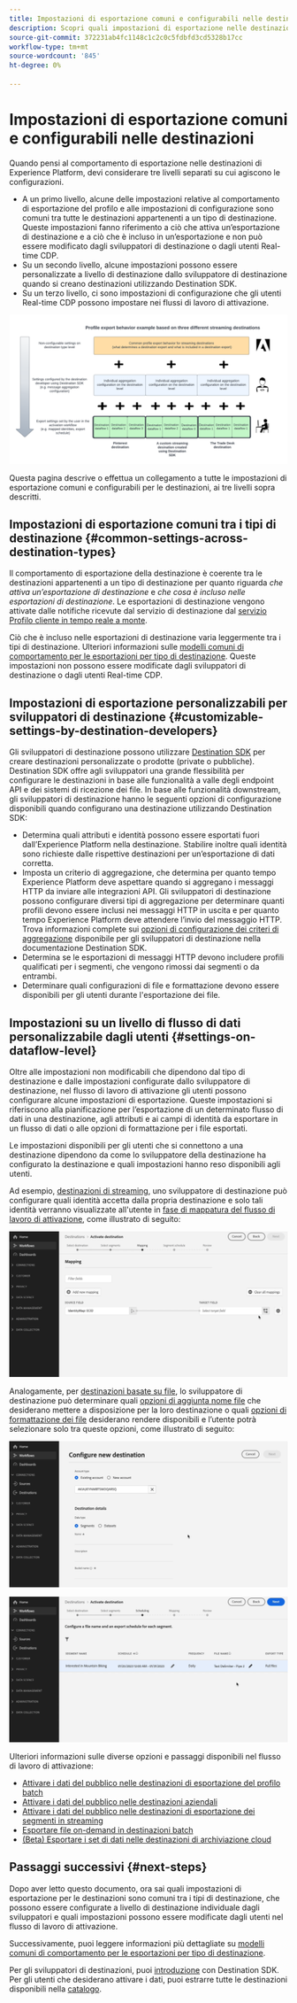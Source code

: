 ```yaml
---
title: Impostazioni di esportazione comuni e configurabili nelle destinazioni
description: Scopri quali impostazioni di esportazione nelle destinazioni sono configurabili a livello di destinazione e quali sono fisse e non possono essere modificate.
source-git-commit: 372231ab4fc1148c1c2c0c5fdbfd3cd5328b17cc
workflow-type: tm+mt
source-wordcount: '845'
ht-degree: 0%

---
```



# Impostazioni di esportazione comuni e configurabili nelle destinazioni

Quando pensi al comportamento di esportazione nelle destinazioni di Experience Platform, devi considerare tre livelli separati su cui agiscono le configurazioni.

* A un primo livello, alcune delle impostazioni relative al comportamento di esportazione del profilo e alle impostazioni di configurazione sono comuni tra tutte le destinazioni appartenenti a un tipo di destinazione. Queste impostazioni fanno riferimento a ciò che attiva un’esportazione di destinazione e a ciò che è incluso in un’esportazione e non può essere modificato dagli sviluppatori di destinazione o dagli utenti Real-time CDP.
* Su un secondo livello, alcune impostazioni possono essere personalizzate a livello di destinazione dallo sviluppatore di destinazione quando si creano destinazioni utilizzando Destination SDK.
* Su un terzo livello, ci sono impostazioni di configurazione che gli utenti Real-time CDP possono impostare nei flussi di lavoro di attivazione.

![Diagramma che mostra l’interazione tra le impostazioni di esportazione comuni e configurabili per le destinazioni](/help/destinations/assets/how-destinations-work/profile-export-behavior-diagram.png)

Questa pagina descrive o effettua un collegamento a tutte le impostazioni di esportazione comuni e configurabili per le destinazioni, ai tre livelli sopra descritti.

## Impostazioni di esportazione comuni tra i tipi di destinazione {#common-settings-across-destination-types}

Il comportamento di esportazione della destinazione è coerente tra le destinazioni appartenenti a un tipo di destinazione per quanto riguarda *che attiva un’esportazione di destinazione* e *che cosa è incluso nelle esportazioni di destinazione*. Le esportazioni di destinazione vengono attivate dalle notifiche ricevute dal servizio di destinazione dal [servizio Profilo cliente in tempo reale a monte](https://experienceleague.adobe.com/docs/blueprints-learn/architecture/architecture-overview/platform-applications.html?lang=en#adobe-experience-platform-%26-applications-detailed-architecture-diagram).

Ciò che è incluso nelle esportazioni di destinazione varia leggermente tra i tipi di destinazione. Ulteriori informazioni sulle [modelli comuni di comportamento per le esportazioni per tipo di destinazione](/help/destinations/how-destinations-work/profile-export-behavior.md). Queste impostazioni non possono essere modificate dagli sviluppatori di destinazione o dagli utenti Real-time CDP.

## Impostazioni di esportazione personalizzabili per sviluppatori di destinazione {#customizable-settings-by-destination-developers}

Gli sviluppatori di destinazione possono utilizzare [Destination SDK](/help/destinations/destination-sdk/overview.md) per creare destinazioni personalizzate o prodotte (private o pubbliche). Destination SDK offre agli sviluppatori una grande flessibilità per configurare le destinazioni in base alle funzionalità a valle degli endpoint API e dei sistemi di ricezione dei file. In base alle funzionalità downstream, gli sviluppatori di destinazione hanno le seguenti opzioni di configurazione disponibili quando configurano una destinazione utilizzando Destination SDK:

* Determina quali attributi e identità possono essere esportati fuori dall’Experience Platform nella destinazione. Stabilire inoltre quali identità sono richieste dalle rispettive destinazioni per un’esportazione di dati corretta.
* Imposta un criterio di aggregazione, che determina per quanto tempo Experience Platform deve aspettare quando si aggregano i messaggi HTTP da inviare alle integrazioni API. Gli sviluppatori di destinazione possono configurare diversi tipi di aggregazione per determinare quanti profili devono essere inclusi nei messaggi HTTP in uscita e per quanto tempo Experience Platform deve attendere l’invio del messaggio HTTP. Trova informazioni complete sui [opzioni di configurazione dei criteri di aggregazione](/help/destinations/destination-sdk/destination-configuration.md#aggregation) disponibile per gli sviluppatori di destinazione nella documentazione Destination SDK.
* Determina se le esportazioni di messaggi HTTP devono includere profili qualificati per i segmenti, che vengono rimossi dai segmenti o da entrambi.
* Determinare quali configurazioni di file e formattazione devono essere disponibili per gli utenti durante l&#39;esportazione dei file.

## Impostazioni su un livello di flusso di dati personalizzabile dagli utenti {#settings-on-dataflow-level}

Oltre alle impostazioni non modificabili che dipendono dal tipo di destinazione e dalle impostazioni configurate dallo sviluppatore di destinazione, nel flusso di lavoro di attivazione gli utenti possono configurare alcune impostazioni di esportazione. Queste impostazioni si riferiscono alla pianificazione per l’esportazione di un determinato flusso di dati in una destinazione, agli attributi e ai campi di identità da esportare in un flusso di dati o alle opzioni di formattazione per i file esportati.

Le impostazioni disponibili per gli utenti che si connettono a una destinazione dipendono da come lo sviluppatore della destinazione ha configurato la destinazione e quali impostazioni hanno reso disponibili agli utenti.

Ad esempio, [destinazioni di streaming](/help/destinations/destination-types.md#streaming-destinations), uno sviluppatore di destinazione può configurare quali identità accetta dalla propria destinazione e solo tali identità verranno visualizzate all&#39;utente in [fase di mappatura del flusso di lavoro di attivazione](/help/destinations/ui/activate-segment-streaming-destinations.md#mapping), come illustrato di seguito:

![Registrazione su schermo della selezione di identità per il campo di destinazione nella fase di mappatura del flusso di lavoro di attivazione. ](/help/destinations/assets/how-destinations-work/identity-mapping-example.gif)

Analogamente, per [destinazioni basate su file](/help/destinations/destination-types.md#file-based), lo sviluppatore di destinazione può determinare quali [opzioni di aggiunta nome file](/help/destinations/ui/activate-batch-profile-destinations.md#file-names) che desiderano mettere a disposizione per la loro destinazione o quali [opzioni di formattazione dei file](/help/destinations/destination-sdk/guides/batch/configure-file-formatting-options.md) desiderano rendere disponibili e l’utente potrà selezionare solo tra queste opzioni, come illustrato di seguito:

![Registrazione su schermo dell&#39;opzione di formattazione del file quando ci si connette a una destinazione basata su file.](/help/destinations/assets/how-destinations-work/file-formatting-options.gif)

![Registrazione su schermo dell’opzione di aggiunta del nome file nella fase di pianificazione del flusso di lavoro di attivazione. ](/help/destinations/assets/how-destinations-work/filename-append-options.gif)

Ulteriori informazioni sulle diverse opzioni e passaggi disponibili nel flusso di lavoro di attivazione:

* [Attivare i dati del pubblico nelle destinazioni di esportazione del profilo batch](/help/destinations/ui/activate-batch-profile-destinations.md)
* [Attivare i dati del pubblico nelle destinazioni aziendali](/help/destinations/ui/activate-streaming-profile-destinations.md)
* [Attivare i dati del pubblico nelle destinazioni di esportazione dei segmenti in streaming](/help/destinations/ui/activate-segment-streaming-destinations.md)
* [Esportare file on-demand in destinazioni batch](/help/destinations/ui/export-file-now.md)
* [(Beta) Esportare i set di dati nelle destinazioni di archiviazione cloud](/help/destinations/ui/export-datasets.md)

## Passaggi successivi {#next-steps}

Dopo aver letto questo documento, ora sai quali impostazioni di esportazione per le destinazioni sono comuni tra i tipi di destinazione, che possono essere configurate a livello di destinazione individuale dagli sviluppatori e quali impostazioni possono essere modificate dagli utenti nel flusso di lavoro di attivazione.

Successivamente, puoi leggere informazioni più dettagliate su [modelli comuni di comportamento per le esportazioni per tipo di destinazione](/help/destinations/how-destinations-work/profile-export-behavior.md).

Per gli sviluppatori di destinazioni, puoi [introduzione](/help/destinations/destination-sdk/getting-started.md) con Destination SDK. Per gli utenti che desiderano attivare i dati, puoi estrarre tutte le destinazioni disponibili nella [catalogo](/help/destinations/catalog/overview.md).